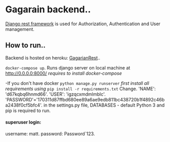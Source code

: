 # Gagarain backend..

[Django rest framework](https://www.django-rest-framework.org/) is used for Authorization, Authentication and User management.

## How to run..

Backend is hosted on heroku: [GagarianRest](https://gagarianrest.herokuapp.com/ "https://gagarianrest.herokuapp.com/")..


`docker-compose up`.
Runs django server on local machine at http://0.0.0.0:8000/
*requires to install docker-compose*

-If you don't have docker
`python manage.py runserver`
*first install all requirements using* `pip install -r requirements.txt`
Change.
'NAME': 'd67kqbq6hnmd66'.
'USER': 'igzqcxmdmlmblc'.
'PASSWORD'='170311d87ffbd680ee89a6ae9edb811bc438720b1f4892c46ba2438f0cf5bfc4'.
in the settings.py file, DATABASES - default
Python 3 and pip is required to run.

#### superuser login:
username: matt.
password: Password`123.

